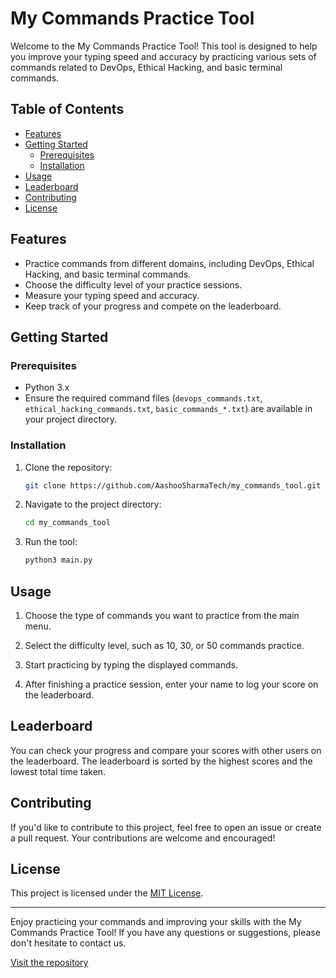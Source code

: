 
# My Commands Practice Tool

Welcome to the My Commands Practice Tool! This tool is designed to help you improve your typing speed and accuracy by practicing various sets of commands related to DevOps, Ethical Hacking, and basic terminal commands.

## Table of Contents

- [Features](#features)
- [Getting Started](#getting-started)
  - [Prerequisites](#prerequisites)
  - [Installation](#installation)
- [Usage](#usage)
- [Leaderboard](#leaderboard)
- [Contributing](#contributing)
- [License](#license)

## Features

- Practice commands from different domains, including DevOps, Ethical Hacking, and basic terminal commands.
- Choose the difficulty level of your practice sessions.
- Measure your typing speed and accuracy.
- Keep track of your progress and compete on the leaderboard.

## Getting Started

### Prerequisites

- Python 3.x
- Ensure the required command files (`devops_commands.txt`, `ethical_hacking_commands.txt`, `basic_commands_*.txt`) are available in your project directory.

### Installation

1. Clone the repository:
   ```sh
   git clone https://github.com/AashooSharmaTech/my_commands_tool.git
   ```

2. Navigate to the project directory:
   ```sh
   cd my_commands_tool
   ```

3. Run the tool:
   ```sh
   python3 main.py
   ```

## Usage

1. Choose the type of commands you want to practice from the main menu.

2. Select the difficulty level, such as 10, 30, or 50 commands practice.

3. Start practicing by typing the displayed commands.

4. After finishing a practice session, enter your name to log your score on the leaderboard.

## Leaderboard

You can check your progress and compare your scores with other users on the leaderboard. The leaderboard is sorted by the highest scores and the lowest total time taken.

## Contributing

If you'd like to contribute to this project, feel free to open an issue or create a pull request. Your contributions are welcome and encouraged!

## License

This project is licensed under the [MIT License](LICENSE).

---

Enjoy practicing your commands and improving your skills with the My Commands Practice Tool! If you have any questions or suggestions, please don't hesitate to contact us.

[Visit the repository](https://github.com/AashooSharmaTech/my_commands_tool)
```

